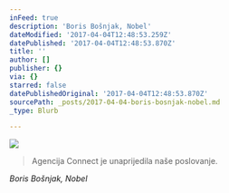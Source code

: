 ```yaml
---
inFeed: true
description: 'Boris Bošnjak, Nobel'
dateModified: '2017-04-04T12:48:53.259Z'
datePublished: '2017-04-04T12:48:53.870Z'
title: ''
author: []
publisher: {}
via: {}
starred: false
datePublishedOriginal: '2017-04-04T12:48:53.870Z'
sourcePath: _posts/2017-04-04-boris-bosnjak-nobel.md
_type: Blurb

---
```

![](https://the-grid-user-content.s3-us-west-2.amazonaws.com/cbe3dfe4-3e88-4b4a-818f-3e9799fc2197.jpg)

> Agencija Connect je unaprijedila naše poslovanje.

_Boris Bošnjak, Nobel_